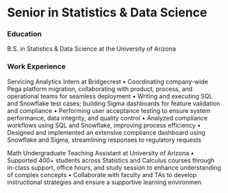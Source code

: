 # Senior in Statistics & Data Science

### Education
B.S. in Statistics & Data Science at the University of Arizona

### Work Experience
Servicing Analytics Intern at Bridgecrest 
•	Coordinating company-wide Pega platform migration, collaborating with product, process, and operational teams for seamless deployment
•	Writing and executing SQL and Snowflake test cases; building Sigma dashboards for feature validation and compliance
•	Performing user acceptance testing to ensure system performance, data integrity, and quality control
•	Analyzed compliance workflows using SQL and Snowflake, improving process efficiency 
•	Designed and implemented an extensive compliance dashboard using Snowflake and Sigma, streamlining responses to regulatory requests

Math Undergraduate Teaching Assistant at University of Arizona
•	Supported 400+ students across Statistics and Calculus courses through in-class support, office hours, and study session to enhance understanding of complex concepts
•	Collaborate with faculty and TAs to develop instructional strategies and ensure a supportive learning environmen
